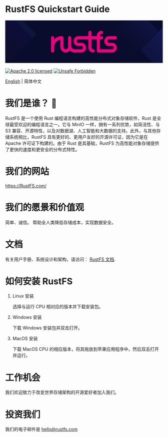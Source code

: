 # RustFS Quickstart Guide

[![RustFS](https://raw.githubusercontent.com/rustfs/rustfs/33a05c50cfaf8aaf613bf98826f9e55ab50a7c89/images/logo.svg)](https://rustfs.com)


[![Apache 2.0 licensed][license-badge]][license-url]
[![Unsafe Forbidden][unsafe-forbidden-badge]][unsafe-forbidden-url]

[license-badge]: https://img.shields.io/badge/license-Apache--2.0-blue.svg
[license-url]: ./LICENSE
[unsafe-forbidden-badge]: https://img.shields.io/badge/unsafe-forbidden-success.svg
[unsafe-forbidden-url]: https://github.com/rust-secure-code/safety-dance/


[English](README.md) | 简体中文
 


# 我们是谁？ 👋

RustFS 是一个使用 Rust 编程语言构建的高性能分布式对象存储软件，Rust 是全球最受欢迎的编程语言之一。它与 MinIO 一样，拥有一系列优势，如简洁性、与 S3 兼容、开源特性，以及对数据湖、人工智能和大数据的支持。此外，与其他存储系统相比，RustFS 具有更好的、更用户友好的开源许可证，因为它是在 Apache 许可证下构建的。由于 Rust 是其基础，RustFS 为高性能对象存储提供了更快的速度和更安全的分布式特性。


# 我们的网站
https://RustFS.com/


# 我们的愿景和价值观
简单、诚信。
帮助全人类降低存储成本，实现数据安全。


# 文档

有关用户手册、系统设计和架构，请访问： [RustFS 文档](https://rustfs.com/docs/).


# 如何安装 RustFS

1. Linux 安装

   选择与运行 CPU 相对应的版本并下载安装包。

2. Windows 安装

   下载 Windows 安装包并双击打开。
   

3. MacOS 安装

   下载 MacOS CPU 的相应版本，将其拖放到苹果应用程序中，然后双击打开并运行。


# 工作机会

  我们欢迎致力于改变世界存储架构的开源爱好者加入我们。

# 投资我们

我们的电子邮件是 hello@rustfs.com


<!--
**RustFS/RustFS** is a ✨ _special_ ✨ repository because its `README.md` (this file) appears on your GitHub profile.

Here are some ideas to get you started:

- 🔭 I’m currently working on ...
- 🌱 I’m currently learning ...
- 👯 I’m looking to collaborate on ...
- 🤔 I’m looking for help with ...
- 💬 Ask me about ...
- 📫 How to reach me: ...
- 😄 Pronouns: ...
- ⚡ Fun fact: ...
-->
